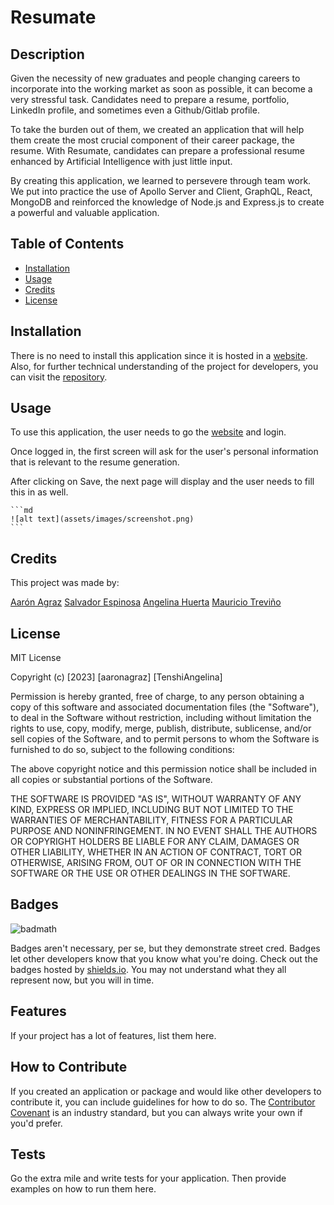 # Resumate

## Description

Given the necessity of new graduates and people changing careers to incorporate into the working market as soon as possible, it can become a very stressful task. Candidates need to prepare a resume, portfolio, LinkedIn profile, and sometimes even a Github/Gitlab profile.

To take the burden out of them, we created an application that will help them create the most crucial component of their career package, the resume. With Resumate, candidates can prepare a professional resume enhanced by Artificial Intelligence with just little input.

By creating this application, we learned to persevere through team work. We put into practice the use of Apollo Server and Client, GraphQL, React, MongoDB and reinforced the knowledge of Node.js and Express.js to create a powerful and valuable application.

## Table of Contents

- [Installation](#installation)
- [Usage](#usage)
- [Credits](#credits)
- [License](#license)

## Installation

There is no need to install this application since it is hosted in a [website](). Also, for further technical understanding of the project for developers, you can visit the [repository](https://github.com/aaronagraz/resumate).

## Usage

To use this application, the user needs to go the [website]() and login.

Once logged in, the first screen will ask for the user's personal information that is relevant to the resume generation.

After clicking on Save, the next page will display and the user needs to fill this in as well.

    ```md
    ![alt text](assets/images/screenshot.png)
    ```

## Credits

This project was made by:

[Aarón Agraz](https://github.com/aaronagraz)
[Salvador Espinosa](https://github.com/EspinosaSalvador)
[Angelina Huerta](https://github.com/TenshiAngelina)
[Mauricio Treviño](https://github.com/mauri-tech)

## License

MIT License

Copyright (c) [2023] [aaronagraz]  [TenshiAngelina]

Permission is hereby granted, free of charge, to any person obtaining a copy
of this software and associated documentation files (the "Software"), to deal
in the Software without restriction, including without limitation the rights
to use, copy, modify, merge, publish, distribute, sublicense, and/or sell
copies of the Software, and to permit persons to whom the Software is
furnished to do so, subject to the following conditions:

The above copyright notice and this permission notice shall be included in all
copies or substantial portions of the Software.

THE SOFTWARE IS PROVIDED "AS IS", WITHOUT WARRANTY OF ANY KIND, EXPRESS OR
IMPLIED, INCLUDING BUT NOT LIMITED TO THE WARRANTIES OF MERCHANTABILITY,
FITNESS FOR A PARTICULAR PURPOSE AND NONINFRINGEMENT. IN NO EVENT SHALL THE
AUTHORS OR COPYRIGHT HOLDERS BE LIABLE FOR ANY CLAIM, DAMAGES OR OTHER
LIABILITY, WHETHER IN AN ACTION OF CONTRACT, TORT OR OTHERWISE, ARISING FROM,
OUT OF OR IN CONNECTION WITH THE SOFTWARE OR THE USE OR OTHER DEALINGS IN THE
SOFTWARE.

## Badges

![badmath](https://img.shields.io/github/languages/top/lernantino/badmath)

Badges aren't necessary, per se, but they demonstrate street cred. Badges let other developers know that you know what you're doing. Check out the badges hosted by [shields.io](https://shields.io/). You may not understand what they all represent now, but you will in time.

## Features

If your project has a lot of features, list them here.

## How to Contribute

If you created an application or package and would like other developers to contribute it, you can include guidelines for how to do so. The [Contributor Covenant](https://www.contributor-covenant.org/) is an industry standard, but you can always write your own if you'd prefer.

## Tests

Go the extra mile and write tests for your application. Then provide examples on how to run them here.
